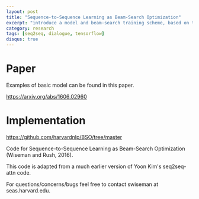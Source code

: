 ```yaml
---
layout: post
title: "Sequence-to-Sequence Learning as Beam-Search Optimization"
excerpt: "introduce a model and beam-search training scheme, based on the work of Daume III and Marcu (2005), that extends seq2seq to learn global sequence scores. This structured approach avoids classical biases associated with local training and unifies the training loss with the test-time usage, while preserving the proven model architecture of seq2seq and its efficient training approach. "
category: research
tags: [seq2seq, dialogue, tensorflow]
disqus: true
---
```


# Paper
<!-- 论文地址，说明论文要解决的问题 -->
Examples of basic model can be found in this paper.

https://arxiv.org/abs/1606.02960

# Implementation
<!-- 对应论文的实现：开源码地址，数据等 -->

https://github.com/harvardnlp/BSO/tree/master

Code for Sequence-to-Sequence Learning as Beam-Search Optimization (Wiseman and Rush, 2016).

This code is adapted from a much earlier version of Yoon Kim's seq2seq-attn code.

For questions/concerns/bugs feel free to contact swiseman at seas.harvard.edu.



